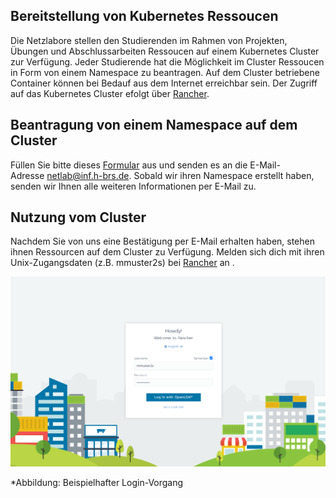 ## Bereitstellung von Kubernetes Ressoucen

Die Netzlabore stellen den Studierenden im Rahmen von Projekten, Übungen und Abschlussarbeiten Ressoucen auf einem Kubernetes Cluster zur Verfügung. Jeder Studierende hat die Möglichkeit im Cluster Ressoucen in Form von einem Namespace zu beantragen. Auf dem Cluster betriebene Container können bei Bedauf aus dem Internet erreichbar sein. Der Zugriff auf das Kubernetes Cluster efolgt über [Rancher](https://rancher.docklab.de/login).  

## Beantragung von einem Namespace auf dem Cluster

Füllen Sie bitte dieses [Formular]() aus und senden es an die E-Mail-Adresse [netlab@inf.h-brs.de](mailto:netlab@inf.h-brs.de). Sobald wir ihren Namespace erstellt haben, senden wir Ihnen alle weiteren Informationen per E-Mail zu.  

## Nutzung vom Cluster

Nachdem Sie von uns eine Bestätigung per E-Mail erhalten haben, stehen ihnen Ressourcen auf dem Cluster zu Verfügung. Melden sich dich mit ihren Unix-Zugangsdaten (z.B. mmuster2s) bei [Rancher](https://rancher.docklab.de/login) an .

![login](res/rancher_start.png)

*Abbildung: Beispielhafter Login-Vorgang
